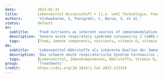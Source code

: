 ```yaml
---
date:          2022-01-31
title:         Lebensmittel-Wissenschaft + [i.e. und] Technologie. Food science + technology.
authors:       'Vishwakarma, S, Panigrahi, C, Barua, S, et al.'
status:        default
en:
  subtitle:    'Food nutrients as inherent sources of immunomodulation during COVID-19 pandemic'
  description: 'Severe acute respiratory syndrome coronavirus 2 (SARS-CoV-2) - a novel coronavirus has rapid spread, and caused community infection around the globe. During the absence of a vaccine, people focused more on an immunity-boosting diet and needed clear knowledge about immunity-boosting foods. However, after the vaccination drive, the importance of food as a natural source of immunomodulation cannot be neglected. So, the purpose of this review was to describe the role of vital nutrient in boosting immune system of body apart from other factors like adequate sleep, exercise, and low stress levels. Macrophages, neutrophils, natural killer cells, dendritic cells, B-cells, and T-cells are the important components having important role in maintaining immunity of the human body. The first four-act as the initial mediators of innate host defense, and the latter two produce antibodies for pathogen destruction. The review investigated vital nutrients like vitamin-C, A, E and D, iron, zinc, folic acid, probiotics, and prebiotics affecting these immune components in some extent. Fruits, vegetables, spices, herbs, seeds, nuts, cereals, millets, and superfoods like chlorella and spirulina are good sources of these nutrients. However, fortified foods, functional foods, encapsulated foods with bioactive compounds and plant-based foods have shown immense potential in boosting immunity against viral infections like COVID-19. Some clinical trials and retrospective cohort studies have shown reduction in the severity of COVID-19 patients with relation to plant-based diet, vitamin D and C doses, probiotic, and zinc salts application. '
  tags:        [food, immune components, nutrients, vitamin D, vitamin C, zinc]
de:
  subtitle:    'Lebensmittel-Nährstoffe als inhärente Quellen der Immunmodulation während der COVID-19-Pandemie'
  description: 'Das schwere akute respiratorische Syndrom Coronavirus 2 (SARS-CoV-2) - ein neuartiges Coronavirus - hat sich rasch ausgebreitet und weltweit zu Gemeinschaftsinfektionen geführt. Als es noch keinen Impfstoff gab, konzentrierten sich die Menschen mehr auf eine immunitätssteigernde Ernährung und brauchten klares Wissen über immunitätssteigernde Lebensmittel. Nach der Impfkampagne darf jedoch die Bedeutung von Lebensmitteln als natürliche Quelle der Immunmodulation nicht vernachlässigt werden. Ziel dieser Übersichtsarbeit war es daher, die Rolle lebenswichtiger Nährstoffe bei der Stärkung des körpereigenen Immunsystems zu beschreiben, abgesehen von anderen Faktoren wie ausreichendem Schlaf, Bewegung und geringem Stress. Makrophagen, neutrophile Granulozyten, natürliche Killerzellen, dendritische Zellen, B-Zellen und T-Zellen sind die wichtigsten Komponenten, die eine wichtige Rolle bei der Aufrechterhaltung der Immunität des menschlichen Körpers spielen. Die ersten vier fungieren als erste Vermittler der angeborenen Wirtsabwehr, und die beiden letzteren produzieren Antikörper zur Zerstörung von Krankheitserregern. In der Übersichtsarbeit wurden lebenswichtige Nährstoffe wie Vitamin C, A, E und D, Eisen, Zink, Folsäure, Probiotika und Präbiotika untersucht, die diese Immunkomponenten in gewissem Maße beeinflussen. Obst, Gemüse, Gewürze, Kräuter, Samen, Nüsse, Getreide, Hirse und Superfoods wie Chlorella und Spirulina sind gute Quellen für diese Nährstoffe. Angereicherte Lebensmittel, funktionelle Lebensmittel, mit bioaktiven Stoffen verkapselte Lebensmittel und pflanzliche Lebensmittel haben jedoch ein immenses Potenzial zur Stärkung der Immunität gegen Virusinfektionen wie COVID-19 gezeigt. Einige klinische Studien und retrospektive Kohortenstudien haben gezeigt, dass sich der Schweregrad von COVID-19-Patienten in Verbindung mit einer pflanzlichen Ernährung, Vitamin-D- und -C-Dosen, Probiotika und Zinksalzen verringert. ' 
  tags:        [Lebensmittel, Immunkomponenten, Nährstoffe, Vitamin D, Vitamin C, Zink]
group:         'Treatments'
credit:        https://doi.org/10.1016/j.lwt.2022.113154
---
```


